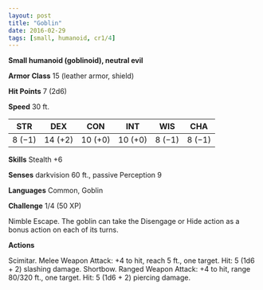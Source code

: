 ```yaml
---
layout: post
title: "Goblin"
date: 2016-02-29
tags: [small, humanoid, cr1/4]
---
```


**Small humanoid (goblinoid), neutral evil**

**Armor Class** 15 (leather armor, shield)

**Hit Points** 7 (2d6)

**Speed** 30 ft.

|   STR   |   DEX   |   CON   |   INT   |   WIS   |   CHA   |
|:-----:|:-----:|:-----:|:-----:|:-----:|:-----:|
| 8 (−1) | 14 (+2) | 10 (+0) | 10 (+0) | 8 (−1) | 8 (−1) |

**Skills** Stealth +6 

**Senses** darkvision 60 ft., passive Perception 9 

**Languages** Common, Goblin 

**Challenge** 1/4 (50 XP)

Nimble Escape. The goblin can take the Disengage or Hide action as a bonus action on each of its turns. 

**Actions**

Scimitar. Melee Weapon Attack: +4 to hit, reach 5 ft., one target. Hit: 5 (1d6 + 2) slashing damage. Shortbow. Ranged Weapon Attack: +4 to hit, range 80/320 ft., one target. Hit: 5 (1d6 + 2) piercing damage.